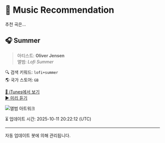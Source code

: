 
# 🎵 Music Recommendation

추천 곡은...

## 🎧 Summer  
> 아티스트: **Oliver Jensen**  
> 앨범: _Lofi Summer_  

🔍 검색 키워드: `lofi+summer`  
🌎 국가 스토어: `GB`

[🔗 iTunes에서 보기](https://music.apple.com/gb/album/summer/1624125499?i=1624125503&uo=4)  
[▶️ 미리 듣기](https://audio-ssl.itunes.apple.com/itunes-assets/AudioPreview122/v4/b1/2e/b6/b12eb6dd-082c-2d58-945c-88f57a94dba9/mzaf_2470973167093004022.plus.aac.p.m4a)

![앨범 아트워크](https://is1-ssl.mzstatic.com/image/thumb/Music112/v4/13/d9/fe/13d9fe3d-5954-d424-54c0-1bc1046792c8/artwork.jpg/100x100bb.jpg)

⏳ 업데이트 시간: 2025-10-11 20:22:12 (UTC)

---
자동 업데이트 봇에 의해 관리됩니다.
